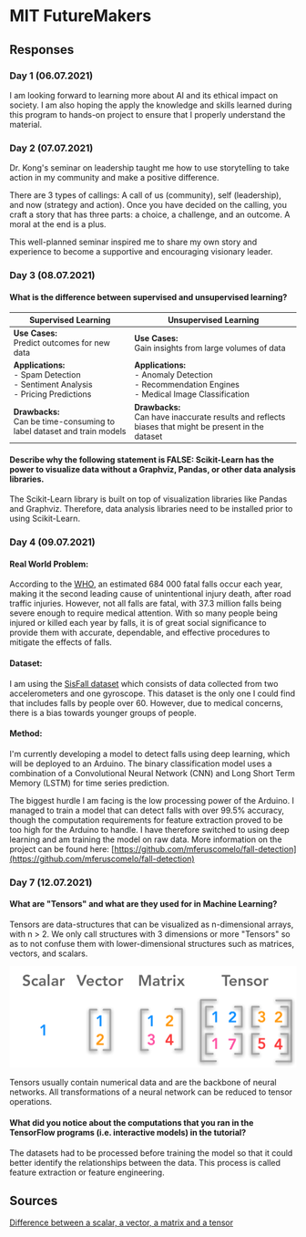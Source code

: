 # MIT FutureMakers

## Responses
<!-- TODO: add links to daily action items, supplemental activities, and other repos -->

### Day 1 (06.07.2021)
I am looking forward to learning more about AI and its ethical impact on society. I am also hoping the apply the knowledge and skills learned during this program to hands-on project to ensure that I properly understand the material.

### Day 2 (07.07.2021)
Dr. Kong's seminar on leadership taught me how to use storytelling to take action in my community and make a positive difference. 

There are 3 types of callings: A call of us (community), self (leadership), and now (strategy and action). Once you have decided on the calling, you craft a story that has three parts: a choice, a challenge, and an outcome. A moral at the end is a plus. 

This well-planned seminar inspired me to share my own story and experience to become a supportive and encouraging visionary leader. 

### Day 3 (08.07.2021)
#### **What is the difference between supervised and unsupervised learning?**
| Supervised Learning                                                                    | Unsupervised Learning                                                                                  |
|----------------------------------------------------------------------------------------|--------------------------------------------------------------------------------------------------------|
| **Use Cases:**<br>Predict outcomes for new data                                        | **Use Cases:**<br>Gain insights from large volumes of data                                             |
| **Applications:**<br>- Spam Detection<br>- Sentiment Analysis<br>- Pricing Predictions | **Applications:**<br>- Anomaly Detection<br>- Recommendation Engines<br>- Medical Image Classification |
| **Drawbacks:**<br>Can be time-consuming to label dataset and train models              | **Drawbacks:**<br>Can have inaccurate results and reflects biases that might be present in the dataset |

#### **Describe why the following statement is FALSE: Scikit-Learn has the power to visualize data without a Graphviz, Pandas, or other data analysis libraries.**
The Scikit-Learn library is built on top of visualization libraries like Pandas and Graphviz. Therefore, data analysis libraries need to be installed prior to using Scikit-Learn.

### Day 4 (09.07.2021)
#### **Real World Problem:** 
According to the [WHO](https://www.who.int/news-room/fact-sheets/detail/falls), an estimated 684 000 fatal falls occur each year, making it the second leading cause of unintentional injury death, after road traffic injuries. However, not all falls are fatal, with 37.3 million falls being severe enough to require medical attention. With so many people being injured or killed each year by falls, it is of great social significance to provide them with accurate, dependable, and effective procedures to mitigate the effects of falls. 

#### **Dataset:** 
I am using the [SisFall dataset](http://sistemic.udea.edu.co/en/research/projects/english-falls/) which consists of data collected from two accelerometers and one gyroscope. This dataset is the only one I could find that includes falls by people over 60. However, due to medical concerns, there is a bias towards younger groups of people.

#### **Method:** 
I'm currently developing a model to detect falls using deep learning, which will be deployed to an Arduino. The binary classification model uses a combination of a Convolutional Neural Network (CNN) and Long Short Term Memory (LSTM) for time series prediction. 

The biggest hurdle I am facing is the low processing power of the Arduino. I managed to train a model that can detect falls with over 99.5% accuracy, though the computation requirements for feature extraction proved to be too high for the Arduino to handle. I have therefore switched to using deep learning and am training the model on raw data. More information on the project can be found here: [https://github.com/mferuscomelo/fall-detection](https://github.com/mferuscomelo/fall-detection)

### Day 7 (12.07.2021)
#### **What are "Tensors" and what are they used for in Machine Learning?**
Tensors are data-structures that can be visualized as n-dimensional arrays, with n > 2. We only call structures with 3 dimensions or more "Tensors" so as to not confuse them with lower-dimensional structures such as matrices, vectors, and scalars.  

![Difference between a scalar, a vector, a matrix and a tensor](/images/scalar-vector-matrix-tensor.png "Difference between a scalar, a vector, a matrix and a tensor")

Tensors usually contain numerical data and are the backbone of neural networks. All transformations of a neural network can be reduced to tensor operations.

#### **What did you notice about the computations that you ran in the TensorFlow programs (i.e. interactive models) in the tutorial?**
The datasets had to be processed before training the model so that it could better identify the relationships between the data. This process is called feature extraction or feature engineering.

## Sources
[Difference between a scalar, a vector, a matrix and a tensor](https://hadrienj.github.io/posts/Deep-Learning-Book-Series-2.1-Scalars-Vectors-Matrices-and-Tensors/)